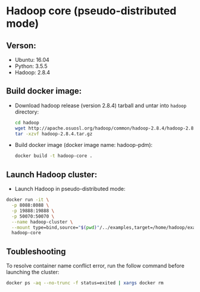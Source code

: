 
# Hadoop core (pseudo-distributed mode)

## Verson:
  - Ubuntu: 16.04
  - Python: 3.5.5
  - Hadoop: 2.8.4

## Build docker image:

- Download hadoop release (version 2.8.4) tarball and untar into `hadoop` directory:

  ```bash
  cd hadoop
  wget http://apache.osuosl.org/hadoop/common/hadoop-2.8.4/hadoop-2.8.4.tar.gz
  tar -xzvf hadoop-2.8.4.tar.gz
  ```
  
- Build docker image (docker image name: hadoop-pdm):

  ```bash
  docker build -t hadoop-core .
  ```
  
## Launch Hadoop cluster:

  - Launch Hadoop in pseudo-distributed mode:

  ```bash
  docker run -it \
    -p 8088:8088 \
    -p 19888:19888 \
    -p 50070:50070 \
    --name hadoop-cluster \
    --mount type=bind,source="$(pwd)"/../examples,target=/home/hadoop/examples \
    hadoop-core
  ```

## Toubleshooting

  To resolve container name conflict error, run the follow command before launching the cluster:
  
  ```bash
  docker ps -aq --no-trunc -f status=exited | xargs docker rm
  ```
